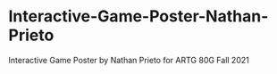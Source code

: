 # Interactive-Game-Poster-Nathan-Prieto
Interactive Game Poster by Nathan Prieto for ARTG 80G Fall 2021
